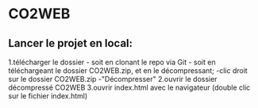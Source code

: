 # CO2WEB
## Lancer le projet en local:
1.télécharger le dossier
	- soit en clonant le repo via Git
	- soit en téléchargeant le dossier CO2WEB.zip, et en le décompressant;
		-clic droit sur le dossier CO2WEB.zip
		-"Décompresser"
2.ouvrir le dossier décompressé CO2WEB
3.ouvrir index.html avec le navigateur (double clic sur le fichier index.html)
